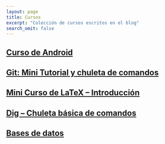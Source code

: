 ```yaml
---
layout: page
title: Cursos
excerpt: "Colección de cursos escritos en el blog"
search_omit: false
---
```


## [Curso de Android][Android]

## [Git: Mini Tutorial y chuleta de comandos][git]

## [Mini Curso de LaTeX – Introducción][latex1]

## [Dig – Chuleta básica de comandos][dig]

## [Bases de datos][bd]

[Android]: /curso-programacion-android/
[git]: /mini-tutorial-y-chuleta-de-comandos-git/
[latex1]: /mini-curso-de-latex-introduccion/
[latex2]: /curso-de-latex-incluir-codigo-fuente-y-simbolos-matematicos/
[latex3]: /curso-de-latex-figuras-enlaces-y-cabeceras/
[dig]: /dig-chuleta-basica-de-comandos/
[bd]: /bases-de-datos/
